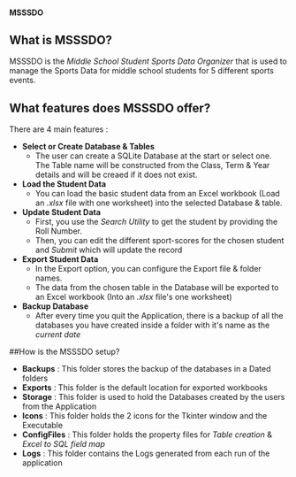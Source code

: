 #### MSSSDO 

## What is MSSSDO?
MSSSDO is the *Middle School Student Sports Data Organizer* that is used to manage the Sports Data for middle school students for 5 different sports events.

## What features does MSSSDO offer?
There are 4 main features :
* **Select or Create Database & Tables**
  - The user can create a SQLite Database at the start or select one. The Table name will be constructed from the Class, Term & Year details and will be creaed if it does not exist.
* **Load the Student Data** 
  - You can load the basic student data from an Excel workbook (Load an *.xlsx* file with one worksheet) into the selected Database & table.
* **Update Student Data**
  - First, you use the *Search Utility* to get the student by providing the Roll Number.
  - Then, you can edit the different sport-scores for the chosen student and *Submit* which will update the record
* **Export Student Data**
  - In the Export option, you can configure the Export file & folder names.
  - The data from the chosen table in the Database will be exported to an Excel workbook (Into an *.xlsx* file's one worksheet)
* **Backup Database**
  - After every time you quit the Application, there is a backup of all the databases you have created inside a folder with it's name as the *current date*

##How is the MSSSDO setup?
* **Backups** : This folder stores the backup of the databases in a Dated folders
* **Exports** : This folder is the default location for exported workbooks
* **Storage** : This folder is used to hold the Databases created by the users from the Application
* **Icons** : This folder holds the 2 icons for the Tkinter window and the Executable
* **ConfigFiles** : This folder holds the property files for *Table creation* & *Excel to SQL field map*
* **Logs** : This folder contains the Logs generated from each run of the application